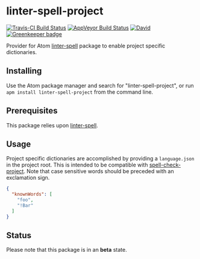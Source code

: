 # linter-spell-project

[![Travis-CI Build Status](https://img.shields.io/travis/AtomLinter/linter-spell-project/master.svg?label=Linux/OSX%20build)](https://travis-ci.org/AtomLinter/linter-spell-project)
[![AppVeyor Build Status](https://img.shields.io/appveyor/ci/yitzchak/linter-spell-project/master.svg?label=Windows%20build)](https://ci.appveyor.com/project/yitzchak/linter-spell-project)
[![David](https://img.shields.io/david/AtomLinter/linter-spell-project.svg)](https://david-dm.org/AtomLinter/linter-spell-project) [![Greenkeeper badge](https://badges.greenkeeper.io/AtomLinter/linter-spell-project.svg)](https://greenkeeper.io/)

Provider for Atom [linter-spell](https://atom.io/packages/linter-spell) package
to enable project specific dictionaries.

## Installing

Use the Atom package manager and search for "linter-spell-project", or run
`apm install linter-spell-project` from the command line.

## Prerequisites

This package relies upon [linter-spell](https://atom.io/packages/linter-spell).

## Usage

Project specific dictionaries are accomplished by providing a `language.json` in
the project root. This is intended to be compatible with
[spell-check-project](https://atom.io/packages/spell-check-project). Note that
case sensitive words should be preceded with an exclamation sign.

```json
{
  "knownWords": [
    "foo",
    "!Bar"
  ]
}
```

## Status

Please note that this package is in an **beta** state.
